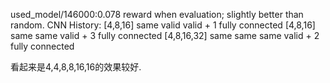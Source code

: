 used_model/146000:0.078 reward when evaluation; slightly better than random.
CNN History:
[4,8,16] same valid valid + 1 fully connected 
[4,8,16] same same valid + 3 fully connected 
[4,8,16,32] same same same valid + 2 fully connected

看起来是4,4,8,8,16,16的效果较好.